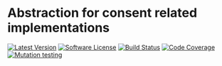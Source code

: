 # Abstraction for consent related implementations

[![Latest Version][ico-version]][link-packagist]
[![Software License][ico-license]](LICENSE)
[![Build Status][ico-github-actions]][link-github-actions]
[![Code Coverage][ico-code-coverage]][link-code-coverage]
[![Mutation testing][ico-infection]][link-infection]

[ico-version]: https://poser.pugx.org/setono/consent-contracts/v/stable
[ico-license]: https://poser.pugx.org/setono/consent-contracts/license
[ico-github-actions]: https://github.com/Setono/consent-contracts/workflows/build/badge.svg
[ico-code-coverage]: https://codecov.io/gh/Setono/consent-contracts/branch/master/graph/badge.svg
[ico-infection]: https://img.shields.io/endpoint?style=flat&url=https%3A%2F%2Fbadge-api.stryker-mutator.io%2Fgithub.com%2FSetono%2Fconsent-contracts%2Fmaster

[link-packagist]: https://packagist.org/packages/setono/consent-contracts
[link-github-actions]: https://github.com/Setono/consent-contracts/actions
[link-code-coverage]: https://codecov.io/gh/Setono/consent-contracts
[link-infection]: https://dashboard.stryker-mutator.io/reports/github.com/Setono/consent-contracts/master
